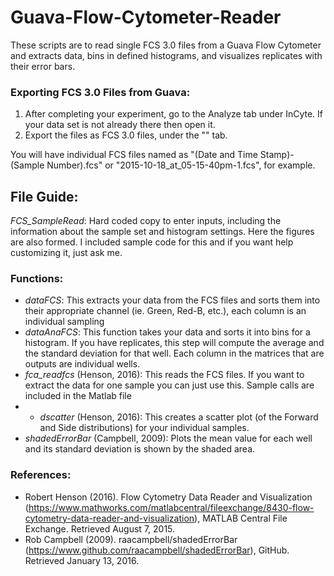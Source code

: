 # Guava-Flow-Cytometer-Reader
These scripts are to read single FCS 3.0 files from a Guava Flow Cytometer and extracts data, bins in defined histograms, and visualizes replicates with their error bars.

### Exporting FCS 3.0 Files from Guava:

1. After completing your experiment, go to the Analyze tab under InCyte. If your data set is not already there then open it.
2. Export the files as FCS 3.0 files, under the "" tab.

You will have individual FCS files named as "(Date and Time Stamp)-(Sample Number).fcs" or "2015-10-18_at_05-15-40pm-1.fcs", for example.

## File Guide:

*FCS_SampleRead*: Hard coded copy to enter inputs, including the information about the sample set and histogram settings.
Here the figures are also formed. I included sample code for this and if you want help customizing it, just ask me.
 
### Functions:
- *dataFCS*: This extracts your data from the FCS files and sorts them into their appropriate channel (ie. Green, Red-B, etc.), each column is an individual sampling
- *dataAnaFCS*: This function takes your data and sorts it into bins for a histogram. If you have replicates, this step will compute the average and the standard deviation for that well. Each column in the matrices that are outputs are individual wells.
- *fca_readfcs* (Henson, 2016): This reads the FCS files. If you want to extract the data for one sample you can just use this. Sample calls are included in the Matlab file
- - *dscatter* (Henson, 2016): This creates a scatter plot (of the Forward and Side distributions) for your individual samples.
- *shadedErrorBar* (Campbell, 2009): Plots the mean value for each well and its standard deviation is shown by the shaded area.

### References:
- Robert Henson (2016). Flow Cytometry Data Reader and Visualization (https://www.mathworks.com/matlabcentral/fileexchange/8430-flow-cytometry-data-reader-and-visualization), MATLAB Central File Exchange. Retrieved August 7, 2015.
- Rob Campbell (2009). raacampbell/shadedErrorBar (https://www.github.com/raacampbell/shadedErrorBar), GitHub. Retrieved January 13, 2016.

